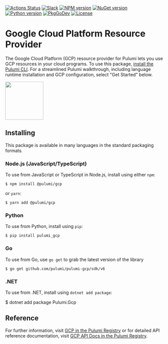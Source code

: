 [![Actions Status](https://github.com/pulumi/pulumi-gcp/workflows/master/badge.svg)](https://github.com/pulumi/pulumi-gcp/actions)
[![Slack](http://www.pulumi.com/images/docs/badges/slack.svg)](https://slack.pulumi.com)
[![NPM version](https://badge.fury.io/js/%40pulumi%2Fgcp.svg)](https://npmjs.com/package/@pulumi/gcp)
[![NuGet version](https://badge.fury.io/nu/pulumi.gcp.svg)](https://badge.fury.io/nu/pulumi.gcp)
[![Python version](https://badge.fury.io/py/pulumi-gcp.svg)](https://pypi.org/project/pulumi-gcp)
[![PkgGoDev](https://pkg.go.dev/badge/github.com/pulumi/pulumi-gcp/sdk/v6/go)](https://pkg.go.dev/github.com/pulumi/pulumi-gcp/sdk/v6/go)
[![License](https://img.shields.io/npm/l/%40pulumi%2Fpulumi.svg)](https://github.com/pulumi/pulumi-gcp/blob/master/LICENSE)

# Google Cloud Platform Resource Provider

The Google Cloud Platform (GCP) resource provider for Pulumi lets you use GCP resources in your cloud programs. To use
this package, [install the Pulumi CLI](https://www.pulumi.com/docs/get-started/install/). For a streamlined Pulumi walkthrough, including language runtime installation and GCP configuration, select "Get Started" below.

<div>
    <a href="https://www.pulumi.com/docs/get-started/gcp" title="Get Started">
       <img src="https://www.pulumi.com/images/get-started.svg?" width="120">
    </a>
</div>

## Installing

This package is available in many languages in the standard packaging formats.

### Node.js (JavaScript/TypeScript)

To use from JavaScript or TypeScript in Node.js, install using either `npm`:

    $ npm install @pulumi/gcp

or `yarn`:

    $ yarn add @pulumi/gcp

### Python

To use from Python, install using `pip`:

    $ pip install pulumi_gcp

### Go

To use from Go, use `go get` to grab the latest version of the library

    $ go get github.com/pulumi/pulumi-gcp/sdk/v6

### .NET 

To use from .NET, install using `dotnet add package`:

   $ dotnet add package Pulumi.Gcp

## Reference

For further information, visit [GCP in the Pulumi Registry](https://www.pulumi.com/registry/packages/gcp/)
or for detailed API reference documentation, visit [GCP API Docs in the Pulumi Registry](https://www.pulumi.com/registry/packages/gcp/api-docs/).
